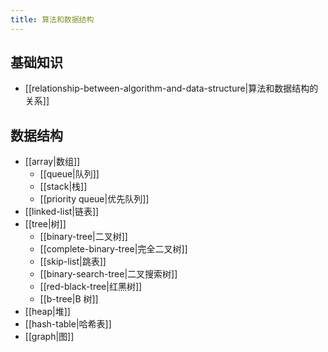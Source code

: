 ```yaml
---
title: 算法和数据结构
---
```


## 基础知识

- [[relationship-between-algorithm-and-data-structure|算法和数据结构的关系]]

## 数据结构

- [[array|数组]]
  - [[queue|队列]]
  - [[stack|栈]]
  - [[priority queue|优先队列]]
- [[linked-list|链表]]
- [[tree|树]]
  - [[binary-tree|二叉树]]
  - [[complete-binary-tree|完全二叉树]]
  - [[skip-list|跳表]]
  - [[binary-search-tree|二叉搜索树]]
  - [[red-black-tree|红黑树]]
  - [[b-tree|B 树]]
- [[heap|堆]]
- [[hash-table|哈希表]]
- [[graph|图]]
